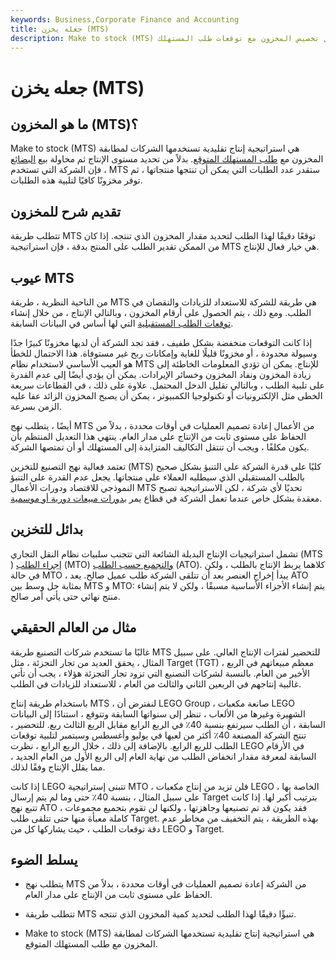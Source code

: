 ```yaml
---
keywords: Business,Corporate Finance and Accounting
title: جعله يخزن (MTS)
description: Make to stock (MTS) هي استراتيجية إنتاج تقليدية ، يستخدمها المصنعون ، والتي تحاول تخصيص المخزون مع توقعات طلب المستهلك.
---
```


# جعله يخزن (MTS)
## ما هو المخزون (MTS)؟

Make to stock (MTS) هي استراتيجية إنتاج تقليدية تستخدمها الشركات لمطابقة المخزون مع [طلب المستهلك المتوقع](/demand). بدلاً من تحديد مستوى الإنتاج ثم محاولة بيع [البضائع](/consumer-goods) ، فإن الشركة التي تستخدم MTS ستقدر عدد الطلبات التي يمكن أن تنتجها منتجاتها ، ثم توفر مخزونًا كافيًا لتلبية هذه الطلبات.

## تقديم شرح للمخزون

تتطلب طريقة MTS توقعًا دقيقًا لهذا الطلب لتحديد مقدار المخزون الذي تنتجه. إذا كان من الممكن تقدير الطلب على المنتج بدقة ، فإن استراتيجية MTS هي خيار فعال للإنتاج.

## عيوب MTS

من الناحية النظرية ، طريقة MTS هي طريقة للشركة للاستعداد للزيادات والنقصان في الطلب. ومع ذلك ، يتم الحصول على أرقام المخزون ، وبالتالي الإنتاج ، من خلال إنشاء [توقعات الطلب المستقبلية](/forecasting) التي لها أساس في البيانات السابقة.

إذا كانت التوقعات منخفضة بشكل طفيف ، فقد تجد الشركة أن لديها مخزونًا كبيرًا جدًا وسيولة محدودة ، أو مخزونًا قليلًا للغاية وإمكانات ربح غير مستوفاة. هذا الاحتمال للخطأ هو العيب الأساسي لاستخدام نظام MTS للإنتاج. يمكن أن تؤدي المعلومات الخاطئة إلى زيادة المخزون ونفاد المخزون وخسائر الإيرادات. يمكن أن يؤدي أيضًا إلى عدم القدرة على تلبية الطلب ، وبالتالي تقليل الدخل المحتمل. علاوة على ذلك ، في القطاعات سريعة الخطى مثل الإلكترونيات أو تكنولوجيا الكمبيوتر ، يمكن أن يصبح المخزون الزائد عفا عليه الزمن بسرعة.

أيضًا ، يتطلب نهج MTS من الأعمال إعادة تصميم العمليات في أوقات محددة ، بدلاً من الحفاظ على مستوى ثابت من الإنتاج على مدار العام. ينتهي هذا التعديل المنتظم بأن يكون مكلفًا ، ويجب أن تنتقل التكاليف المتزايدة إلى المستهلك أو أن تمتصها الشركة.

تعتمد فعالية نهج التصنيع للتخزين (MTS) كليًا على قدرة الشركة على التنبؤ بشكل صحيح بالطلب المستقبلي الذي سيطلبه العملاء على منتجاتها. يجعل عدم القدرة على التنبؤ النموذجي للاقتصاد ودورات الأعمال MTS تحديًا لأي شركة ، لكن الاستراتيجية تصبح معقدة بشكل خاص عندما تعمل الشركة في قطاع يمر [بدورات مبيعات دورية أو موسمية](/seasonality).

## بدائل للتخزين

تشمل استراتيجيات الإنتاج البديلة الشائعة التي تتجنب سلبيات نظام النقل التجاري (MTS ) [إجراء الطلب](/make-to-order) (MTO) [والتجميع حسب الطلب](/assemble-to-order) (ATO). كلاهما يربط الإنتاج بالطلب ، ولكن في حالة MTO ، يبدأ إخراج العنصر بعد أن تتلقى الشركة طلب عميل صالح. يعد ATO بمثابة حل وسط بين MTS و MTO: يتم إنشاء الأجزاء الأساسية مسبقًا ، ولكن لا يتم إنشاء منتج نهائي حتى يأتي أمر صالح.

## مثال من العالم الحقيقي

غالبًا ما تستخدم شركات التصنيع طريقة MTS للتحضير لفترات الإنتاج العالي. على سبيل المثال ، يحقق العديد من تجار التجزئة ، مثل Target (TGT) ، معظم مبيعاتهم في الربع الأخير من العام. بالنسبة لشركات التصنيع التي تزود تجار التجزئة هؤلاء ، يجب أن تأتي غالبية إنتاجهم في الربعين الثاني والثالث من العام ، للاستعداد للزيادات في الطلب.

باستخدام طريقة إنتاج MTS ، لنفترض أن LEGO Group ، صانعة مكعبات LEGO الشهيرة وغيرها من الألعاب ، تنظر إلى سنواتها السابقة وتتوقع ، استنادًا إلى البيانات السابقة ، أن الطلب سيرتفع بنسبة 40٪ في الربع الرابع مقابل الربع الثالث ربع. للتحضير ، تنتج الشركة المصنعة 40٪ أكثر من لعبها في يوليو وأغسطس وسبتمبر لتلبية توقعات الطلب للربع الرابع. بالإضافة إلى ذلك ، خلال الربع الرابع ، نظرت LEGO في الأرقام السابقة لمعرفة مقدار انخفاض الطلب من نهاية العام إلى الربع الأول من العام الجديد ، مما يقلل الإنتاج وفقًا لذلك.

إذا كانت LEGO تتبنى إستراتيجية MTO ، فلن تزيد من إنتاج مكعبات LEGO الخاصة بها ، على سبيل المثال ، بنسبة 40٪ حتى وما لم يتم إرسال Target بترتيب أكبر لها. إذا كانت تتبع نهج ATO ، فقد يكون قد تم تصنيعها وجاهزتها ، ولكنها لن تقوم بتجميع مجموعات كاملة معبأة منها حتى تتلقى طلب Target. بهذه الطريقة ، يتم التخفيف من مخاطر عدم دقة توقعات الطلب ، حيث يشاركها كل من LEGO و Target.

## يسلط الضوء

- يتطلب نهج MTS من الشركة إعادة تصميم العمليات في أوقات محددة ، بدلاً من الحفاظ على مستوى ثابت من الإنتاج على مدار العام.

- تتطلب طريقة MTS تنبؤًا دقيقًا لهذا الطلب لتحديد كمية المخزون الذي تنتجه.

- Make to stock (MTS) هي استراتيجية إنتاج تقليدية تستخدمها الشركات لمطابقة المخزون مع طلب المستهلك المتوقع.

